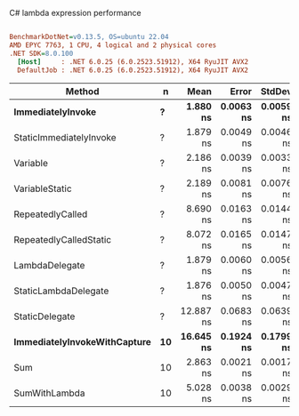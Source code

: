 C# lambda expression performance
``` ini

BenchmarkDotNet=v0.13.5, OS=ubuntu 22.04
AMD EPYC 7763, 1 CPU, 4 logical and 2 physical cores
.NET SDK=8.0.100
  [Host]     : .NET 6.0.25 (6.0.2523.51912), X64 RyuJIT AVX2
  DefaultJob : .NET 6.0.25 (6.0.2523.51912), X64 RyuJIT AVX2


```
|                       Method |  n |      Mean |     Error |    StdDev |   Gen0 | Allocated |
|----------------------------- |--- |----------:|----------:|----------:|-------:|----------:|
|            **ImmediatelyInvoke** |  **?** |  **1.880 ns** | **0.0063 ns** | **0.0059 ns** |      **-** |         **-** |
|      StaticImmediatelyInvoke |  ? |  1.879 ns | 0.0049 ns | 0.0046 ns |      - |         - |
|                     Variable |  ? |  2.186 ns | 0.0039 ns | 0.0033 ns |      - |         - |
|               VariableStatic |  ? |  2.189 ns | 0.0081 ns | 0.0076 ns |      - |         - |
|             RepeatedlyCalled |  ? |  8.690 ns | 0.0163 ns | 0.0144 ns |      - |         - |
|       RepeatedlyCalledStatic |  ? |  8.072 ns | 0.0165 ns | 0.0147 ns |      - |         - |
|               LambdaDelegate |  ? |  1.879 ns | 0.0060 ns | 0.0056 ns |      - |         - |
|         StaticLambdaDelegate |  ? |  1.876 ns | 0.0050 ns | 0.0047 ns |      - |         - |
|               StaticDelegate |  ? | 12.887 ns | 0.0683 ns | 0.0639 ns | 0.0007 |      64 B |
| **ImmediatelyInvokeWithCapture** | **10** | **16.645 ns** | **0.1924 ns** | **0.1799 ns** | **0.0010** |      **88 B** |
|                          Sum | 10 |  2.863 ns | 0.0021 ns | 0.0017 ns |      - |         - |
|                SumWithLambda | 10 |  5.028 ns | 0.0038 ns | 0.0029 ns |      - |         - |
